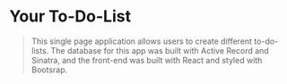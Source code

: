 # Your To-Do-List
> This single page application allows users to create different to-do-lists. The database for this app was built with Active Record and Sinatra, and the front-end was built with React and styled with Bootsrap.
